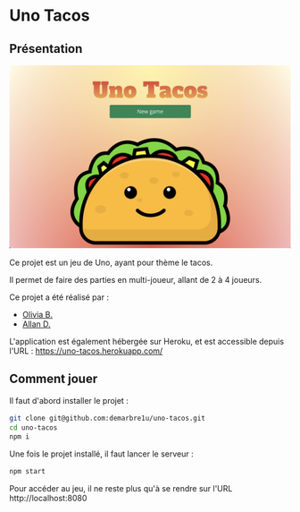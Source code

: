 # Uno Tacos

## Présentation

<p align="center">
  <img src="https://github.com/demarbre1u/uno-tacos/blob/main/docs/screens/screen.png?raw=true" width="800" title="Capture d'écran Uno Tacos" alt="Capture d'écran Uno Tacos">
</p>

Ce projet est un jeu de Uno, ayant pour thème le tacos.

Il permet de faire des parties en multi-joueur, allant de 2 à 4 joueurs.

Ce projet a été réalisé par :

 - [Olivia B.](https://github.com/OliviaB14)
 - [Allan D.](https://github.com/demarbre1u)

L'application est également hébergée sur Heroku, et est accessible depuis l'URL : https://uno-tacos.herokuapp.com/

## Comment jouer

Il faut d'abord installer le projet : 

```bash
git clone git@github.com:demarbre1u/uno-tacos.git
cd uno-tacos
npm i
```

Une fois le projet installé, il faut lancer le serveur : 

```bash
npm start
```

Pour accéder au jeu, il ne reste plus qu'à se rendre sur l'URL http://localhost:8080
